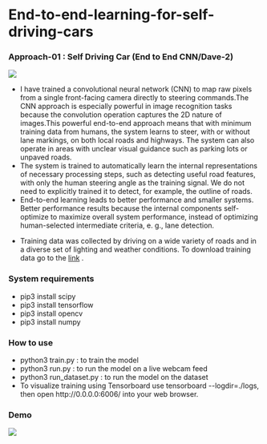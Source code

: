 # End-to-end-learning-for-self-driving-cars
<h3><b>Approach-01  : Self Driving Car (End to End CNN/Dave-2)</b></h3>
<img src="https://camo.githubusercontent.com/7b34f1caec74578997546bd706e8dc1e76a302d905567bfc22657e3e009f385f/68747470733a2f2f63646e2d696d616765732d312e6d656469756d2e636f6d2f6d61782f3836382f302a37645265715158456c6e6548425755722e6a7067">

<ul>
  <li> I have trained a convolutional neural network (CNN) to map raw pixels from a single front-facing camera directly to steering commands.The CNN approach is especially powerful in image recognition tasks because the convolution operation captures the 2D nature of images.This powerful end-to-end approach means that with minimum training data from humans, the system learns to steer, with or without lane markings, on both local roads and highways. The system can also operate in areas with unclear visual guidance such as parking lots or unpaved roads. </li>
 <li>The system is trained to automatically learn the internal representations of necessary processing steps, such as detecting useful road features, with only the human steering angle as the training signal. We do not need to explicitly trained it to detect, for example, the outline of roads.</li>
  <li>End-to-end learning leads to better performance and smaller systems. Better performance results because the internal components self-optimize to maximize overall system performance, instead of optimizing human-selected intermediate criteria, e. g., lane detection.</li> 
  </ul>
  <ul>
  <li>Training data was collected by driving on a wide variety of roads and in a diverse set of lighting and weather conditions.
    To download training data  go to the <a target="_blank" href="https://github.com/SullyChen/Autopilot-TensorFlow">link</a> . 
  </li>
  </ul>
  <h3><b>System requirements </b></h3>
  <ul> <li> pip3 install scipy</li>
  <li> pip3 install tensorflow</li>
  <li>pip3 install opencv </li>
  <li>pip3 install numpy</li>
  </ul>
  <h3><b>How to use </b> </h3>
  <ul> <li>  python3 train.py : to train the model </li>
  <li>python3 run.py : to run the model on a live webcam feed </li>
  
  <li>python3 run_dataset.py : to run the model on the dataset </li>
  <li>To visualize training using Tensorboard use tensorboard --logdir=./logs, then open http://0.0.0.0:6006/ into your web browser.</li>
  </ul>
  <h3><b>Demo</b></h3>
  <img src="https://github.com/adityaguptai/Self-Driving-Car-/raw/master/self_driving_car_gif.gif">



